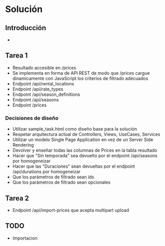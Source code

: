 # Solución

## Introducción
- 

## Tarea 1
- Resultado accesible en /prices
- Se implementa en forma de API REST de modo que /prices cargue dinamicamente con JavaScript los criterios de filtrado adecuados
- Endpoint /api/rental_locations
- Endpoint /api/rate_types
- Endpoint /api/season_definitions
- Endpoint /api/seasons
- Endpoint /prices

### Decisiones de diseño
- Utilizar sample_task.html como diseño base para la solución
- Respetar arquitectura actual de Controllers, Views, UseCases, Services
- Utilizar un modelo Single Page Application en vez de un Server Side Rendering
- Devolver y enseñar todas las columnas de Prices en la tabla resultado
- Hacer que "Sin temporada" sea devuelto por el endpoint /api/seasons por homogeneizar
- Hacer que las "Duraciones" sean devueltas por el endpoint /api/durations por homogeneizar
- Que los parámetros de filtrado sean ids 
- Que los parámetros de filtrado sean opcionales

## Tarea 2
- Endpoint /api/import-prices que acepta multipart upload


## TODO
- Importacion
